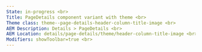 ```yaml
---
State: in-progress <br>
Title: PageDetails component variant with theme <br>
Theme class: theme--page-details-header-column-title-image <br>
AEM Description: Details > PageDetails <br>
AEM Location: details/page-details/theme/header-column-title-image <br>
Modifiers: showToolbar=true <br>
---
```

